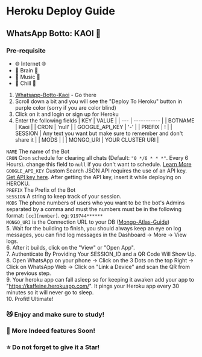# Heroku Deploy Guide
##  WhatsApp Botto: KAOI 🖤️<br>
### Pre-requisite
 - 🌐️ Internet 🌐️️
- 🧠️ Brain 🧠️
- 🎵️ Music 🎵️
- 💫 Chill 💫
1. [Whatsapp-Botto-Kaoi](https://github.com/PrajjwalDatir/Kaoi) - Go there
2. Scroll down a bit and you will see the "Deploy To Heroku" button in purple color (sorry if you are color blind)
3. Click on it and login or sign up for Heroku
4. Enter the following fields
    | KEY | VALUE |
    | --- | ----------- |
    | BOTNAME | Kaoi |
    | CRON | 'null' |
    | GOOGLE_API_KEY | '-' |
    | PREFIX | ! |
    | SESSION | Any text you want but make sure to remember and don't share it |
    | MODS |  |
    | MONGO_URI | YOUR CLUSTER URI |
 
`NAME` The name of the Bot <br>
`CRON` Cron schedule for clearing all chats (Default: `"0 */6 * * *"`. Every 6 Hours). change this field to `null` if you don't want to schedule. [Learn More](https://www.npmjs.com/package/node-cron) <br>
`GOOGLE_API_KEY` Custom Search JSON API requires the use of an API key. [Get API key here](https://developers.google.com/custom-search/v1/introduction). After getting the API key, insert it while deploying on HEROKU. <br>
`PREFIX` The Prefix of the Bot <br>
`SESSION` A string to keep track of your session. <br>
`MODS` The phone numbers of users who you want to be the bot's Admins separated by a comma and must the numbers must be in the following format: `[cc][number]`. eg: `919744******`<br>
`MONGO_URI` is the Connection URL to your DB ([Mongo-Atlas-Guide](https://github.com/Synthesized-Infinity/Whatsapp-Botto-Void/blob/main/Guides/Mongo-Atlas-guide.md))<br> 
5. Wait for the building to finish, you should always keep an eye on log messages, you can find log messages in the Dashboard -> More -> View logs.<br>
6. After it builds, click on the "View" or "Open App".<br>
7. Authenticate By Providing Your SESSION_ID and a QR Code Will Show Up.<br>
8. Open WhatsApp on your phone -> Click on the 3 Dots on the top Right -> Click on WhatsApp Web -> Click on "Link a Device" and scan the QR from the previous step.<br>
9. Your heroku app can fall asleep so for keeping it awaken add your app to "https://kaffeine.herokuapp.com/". It pings your Heroku app every 30 minutes so it will never go to sleep.<br>
10. Profit! Ultimate!

### 😼️ Enjoy and make sure to study!
### 🐼 More Indeed features Soon!
### ⭐️ Do not forget to give it a Star!
